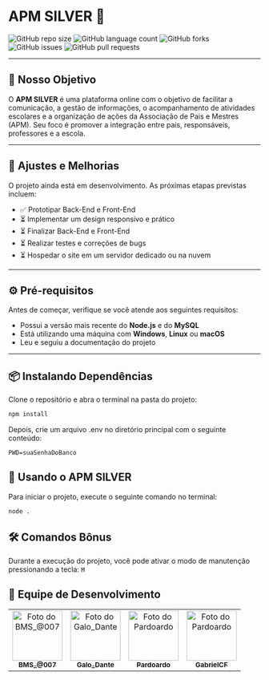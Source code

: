 # APM SILVER 📘

![GitHub repo size](https://img.shields.io/github/repo-size/Projeto-APM-Patacoooooo/apm-silver?style=for-the-badge)
![GitHub language count](https://img.shields.io/github/languages/count/Projeto-APM-Patacoooooo/apm-silver?style=for-the-badge)
![GitHub forks](https://img.shields.io/github/forks/Projeto-APM-Patacoooooo/apm-silver?style=for-the-badge)
![GitHub issues](https://img.shields.io/github/issues/Projeto-APM-Patacoooooo/apm-silver?style=for-the-badge)
![GitHub pull requests](https://img.shields.io/github/issues-pr/Projeto-APM-Patacoooooo/apm-silver?style=for-the-badge)

---

## 🎯 Nosso Objetivo

O **APM SILVER** é uma plataforma online com o objetivo de facilitar a comunicação, a gestão de informações, o acompanhamento de atividades escolares e a organização de ações da Associação de Pais e Mestres (APM). Seu foco é promover a integração entre pais, responsáveis, professores e a escola.

---

## 📅 Ajustes e Melhorias

O projeto ainda está em desenvolvimento. As próximas etapas previstas incluem:

- ✅ Prototipar Back-End e Front-End
- ⏳ Implementar um design responsivo e prático
- ⏳ Finalizar Back-End e Front-End
- ⏳ Realizar testes e correções de bugs
- ⏳ Hospedar o site em um servidor dedicado ou na nuvem

---

## ⚙️ Pré-requisitos

Antes de começar, verifique se você atende aos seguintes requisitos:

- Possui a versão mais recente do **Node.js** e do **MySQL**
- Está utilizando uma máquina com **Windows**, **Linux** ou **macOS**
- Leu e seguiu a documentação do projeto

---

## 📦 Instalando Dependências

Clone o repositório e abra o terminal na pasta do projeto:

```bash
npm install
```
Depois, crie um arquivo .env no diretório principal com o seguinte conteúdo:
```.env 
PWD=suaSenhaDoBanco
```

## 🚀 Usando o APM SILVER

Para iniciar o projeto, execute o seguinte comando no terminal:
```bash
node . 
 ```

## 🛠️ Comandos Bônus

Durante a execução do projeto, você pode ativar o modo de manutenção pressionando a tecla:
``M``

## 👥 Equipe de Desenvolvimento

<table> 
 <tr> <td align="center"> <a href="#" title="Produtor Executivo"> <img src="https://avatars.githubusercontent.com/u/168495018?v=4" width="100px;" alt="Foto do BMS_@007"/><br> <sub><b>BMS_@007</b></sub> </a> </td> 
  <td align="center"> <a href="#" title="Designer"> <img src="https://avatars.githubusercontent.com/u/168494022?v=4" width="100px;" alt="Foto do Galo_Dante"/><br> <sub><b>Galo_Dante</b></sub> </a> </td>
  <td align="center"> <a href="#" title="Programador"> <img src="https://avatars.githubusercontent.com/u/168492663?v=4" width="100px;" alt="Foto do Pardoardo"/><br> <sub><b>Pardoardo</b></sub> </a> </td> 
  <td align="center"> <a href="#" title="Analista Administrativo"> <img src="https://avatars.githubusercontent.com/u/168494016?v=4" width="100px;" alt="Foto do Pardoardo"/><br> <sub><b>GabrielCF</b></sub> </a> </td>
 </tr> </table>
